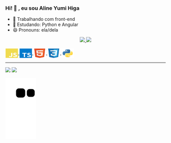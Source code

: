 ### Hi! 👋 , eu sou Aline Yumi Higa
- 🔭 Trabalhando com front-end 
- 🌱 Estudando: Python e Angular 
- 😄 Pronouns: ela/dela
<div align="center">
  <a href="https://github.com/AlineyHiga">
  <img height="180em" src="https://github-readme-stats.vercel.app/api?username=AlineyHiga&show_icons=true&theme=dracula&include_all_commits=true&count_private=true"/ >
  <img height="180em" src="https://github-readme-stats.vercel.app/api/top-langs/?username=AlineyHiga&layout=compact&langs_count=7&theme=dracula"/ >
</div>
<div style="display: inline_block"><br>
  <img align="center" alt="Rafa-Js" height="30" width="40" src="https://raw.githubusercontent.com/devicons/devicon/master/icons/javascript/javascript-plain.svg">
  <img align="center" alt="Rafa-Ts" height="30" width="40" src="https://raw.githubusercontent.com/devicons/devicon/master/icons/typescript/typescript-plain.svg">
  <img align="center" alt="Rafa-HTML" height="30" width="40" src="https://raw.githubusercontent.com/devicons/devicon/master/icons/html5/html5-original.svg">
  <img align="center" alt="Rafa-CSS" height="30" width="40" src="https://raw.githubusercontent.com/devicons/devicon/master/icons/css3/css3-original.svg">
  <img align="center" alt="Rafa-Python" height="30" width="40" src="https://raw.githubusercontent.com/devicons/devicon/master/icons/python/python-original.svg">
</div>
<hr>

<div> 
  <a href = "mailto:alineyhiga@gmail.com"><img src="https://img.shields.io/badge/-Gmail-%23333?style=for-the-badge&logo=gmail&logoColor=white" target="_blank"></a>
  <a href="https://www.linkedin.com/in/aline-yumi-higa-14a3101b3/" target="_blank"><img src="https://img.shields.io/badge/-LinkedIn-%230077B5?style=for-the-badge&logo=linkedin&logoColor=white" target="_blank"></a> 
 
  ![Snake animation](https://github.com/AlineyHiga/AlineyHiga/blob/output/github-contribution-grid-snake.svg)
 
</div>
